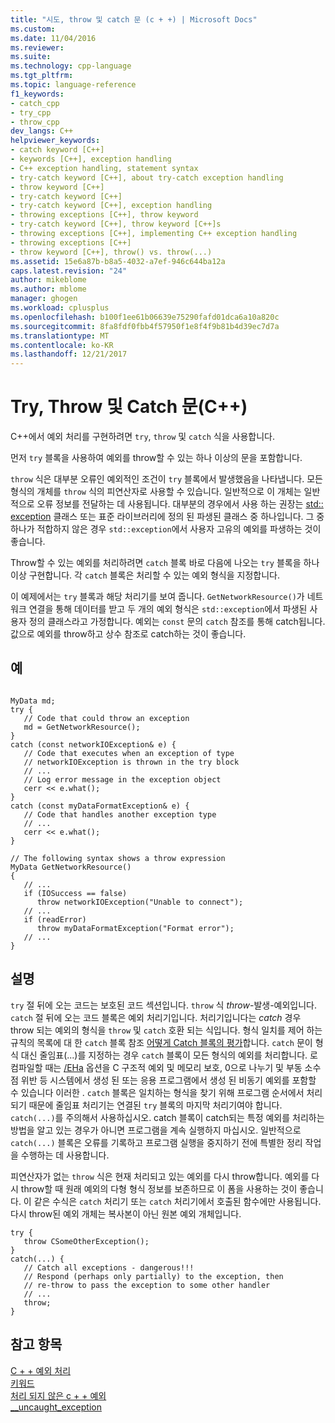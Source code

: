 ```yaml
---
title: "시도, throw 및 catch 문 (c + +) | Microsoft Docs"
ms.custom: 
ms.date: 11/04/2016
ms.reviewer: 
ms.suite: 
ms.technology: cpp-language
ms.tgt_pltfrm: 
ms.topic: language-reference
f1_keywords:
- catch_cpp
- try_cpp
- throw_cpp
dev_langs: C++
helpviewer_keywords:
- catch keyword [C++]
- keywords [C++], exception handling
- C++ exception handling, statement syntax
- try-catch keyword [C++], about try-catch exception handling
- throw keyword [C++]
- try-catch keyword [C++]
- try-catch keyword [C++], exception handling
- throwing exceptions [C++], throw keyword
- try-catch keyword [C++], throw keyword [C++]s
- throwing exceptions [C++], implementing C++ exception handling
- throwing exceptions [C++]
- throw keyword [C++], throw() vs. throw(...)
ms.assetid: 15e6a87b-b8a5-4032-a7ef-946c644ba12a
caps.latest.revision: "24"
author: mikeblome
ms.author: mblome
manager: ghogen
ms.workload: cplusplus
ms.openlocfilehash: b100f1ee61b06639e75290fafd01dca6a10a820c
ms.sourcegitcommit: 8fa8fdf0fbb4f57950f1e8f4f9b81b4d39ec7d7a
ms.translationtype: MT
ms.contentlocale: ko-KR
ms.lasthandoff: 12/21/2017
---
```

# <a name="try-throw-and-catch-statements-c"></a>Try, Throw 및 Catch 문(C++)
C++에서 예외 처리를 구현하려면 `try`, `throw` 및 `catch` 식을 사용합니다.  
  
 먼저 `try` 블록을 사용하여 예외를 throw할 수 있는 하나 이상의 문을 포함합니다.  
  
 `throw` 식은 대부분 오류인 예외적인 조건이 `try` 블록에서 발생했음을 나타냅니다. 모든 형식의 개체를 `throw` 식의 피연산자로 사용할 수 있습니다. 일반적으로 이 개체는 일반적으로 오류 정보를 전달하는 데 사용됩니다. 대부분의 경우에서 사용 하는 권장는 [std:: exception](../standard-library/exception-class.md) 클래스 또는 표준 라이브러리에 정의 된 파생된 클래스 중 하나입니다. 그 중 하나가 적합하지 않은 경우 `std::exception`에서 사용자 고유의 예외를 파생하는 것이 좋습니다.  
  
 Throw할 수 있는 예외를 처리하려면 `catch` 블록 바로 다음에 나오는 `try` 블록을 하나 이상 구현합니다. 각 `catch` 블록은 처리할 수 있는 예외 형식을 지정합니다.  
  
 이 예제에서는 `try` 블록과 해당 처리기를 보여 줍니다. `GetNetworkResource()`가 네트워크 연결을 통해 데이터를 받고 두 개의 예외 형식은 `std::exception`에서 파생된 사용자 정의 클래스라고 가정합니다. 예외는 `const` 문의 `catch` 참조를 통해 catch됩니다. 값으로 예외를 throw하고 상수 참조로 catch하는 것이 좋습니다.  
  
## <a name="example"></a>예  
  
```  
  
MyData md;  
try {  
   // Code that could throw an exception  
   md = GetNetworkResource();  
}  
catch (const networkIOException& e) {  
   // Code that executes when an exception of type  
   // networkIOException is thrown in the try block  
   // ...  
   // Log error message in the exception object  
   cerr << e.what();  
}  
catch (const myDataFormatException& e) {  
   // Code that handles another exception type  
   // ...  
   cerr << e.what();  
}  
  
// The following syntax shows a throw expression  
MyData GetNetworkResource()  
{  
   // ...  
   if (IOSuccess == false)  
      throw networkIOException("Unable to connect");  
   // ...  
   if (readError)  
      throw myDataFormatException("Format error");   
   // ...  
}  
```  
  
## <a name="remarks"></a>설명  
 `try` 절 뒤에 오는 코드는 보호된 코드 섹션입니다. `throw` 식 *throw*-발생-예외입니다. `catch` 절 뒤에 오는 코드 블록은 예외 처리기입니다. 처리기입니다는 *catch* 경우 throw 되는 예외의 형식을 `throw` 및 `catch` 호환 되는 식입니다. 형식 일치를 제어 하는 규칙의 목록에 대 한 `catch` 블록 참조 [어떻게 Catch 블록의 평가](../cpp/how-catch-blocks-are-evaluated-cpp.md)합니다. `catch` 문이 형식 대신 줄임표(...)를 지정하는 경우 `catch` 블록이 모든 형식의 예외를 처리합니다. 로 컴파일할 때는 [/EHa](../build/reference/eh-exception-handling-model.md) 옵션을 C 구조적 예외 및 메모리 보호, 0으로 나누기 및 부동 소수점 위반 등 시스템에서 생성 된 또는 응용 프로그램에서 생성 된 비동기 예외를 포함할 수 있습니다 이러한 . `catch` 블록은 일치하는 형식을 찾기 위해 프로그램 순서에서 처리되기 때문에 줄임표 처리기는 연결된 `try` 블록의 마지막 처리기여야 합니다. `catch(...)`를 주의해서 사용하십시오. catch 블록이 catch되는 특정 예외를 처리하는 방법을 알고 있는 경우가 아니면 프로그램을 계속 실행하지 마십시오. 일반적으로 `catch(...)` 블록은 오류를 기록하고 프로그램 실행을 중지하기 전에 특별한 정리 작업을 수행하는 데 사용합니다.  
  
 피연산자가 없는 `throw` 식은 현재 처리되고 있는 예외를 다시 throw합니다. 예외를 다시 throw할 때 원래 예외의 다형 형식 정보를 보존하므로 이 폼을 사용하는 것이 좋습니다. 이 같은 수식은 `catch` 처리기 또는 `catch` 처리기에서 호출된 함수에만 사용됩니다. 다시 throw된 예외 개체는 복사본이 아닌 원본 예외 개체입니다.  
  
```  
try {  
   throw CSomeOtherException();  
}  
catch(...) {  
   // Catch all exceptions - dangerous!!!  
   // Respond (perhaps only partially) to the exception, then  
   // re-throw to pass the exception to some other handler  
   // ...  
   throw;  
}  
```  
  
## <a name="see-also"></a>참고 항목  
 [C + + 예외 처리](../cpp/cpp-exception-handling.md)   
 [키워드](../cpp/keywords-cpp.md)   
 [처리 되지 않은 c + + 예외](../cpp/unhandled-cpp-exceptions.md)   
 [__uncaught_exception](../c-runtime-library/reference/uncaught-exception.md)